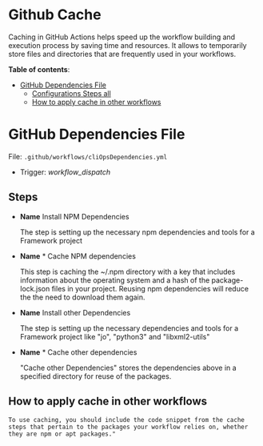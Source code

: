 # Github Cache

Caching in GitHub Actions  helps speed up the workflow building and execution process by saving time and resources. It allows to temporarily store files and directories that are frequently used in your workflows.

**Table of contents**:

* [GitHub Dependencies File](#GitHub-Dependencies-File)
  * [Configurations Steps all](#Steps)
  * [How to apply cache in other workflows](#How-to-apply-cache-in-other-workflows)

# GitHub Dependencies File

 File: `.github/workflows/cliOpsDependencies.yml`
* Trigger: *workflow_dispatch*

## Steps

* **Name** Install NPM Dependencies
  
    The step is setting up the necessary npm dependencies and tools for a Framework project

* **Name** * Cache NPM dependencies

    This step is caching the ~/.npm directory with a key that includes information about the operating system and a hash of the package-lock.json files in your project. Reusing npm dependencies will reduce the the need to download them again.

* **Name** Install other Dependencies

    The step is setting up the necessary dependencies and tools for a Framework project like "jo", "python3" and "libxml2-utils"

* **Name** * Cache other  dependencies

    "Cache other Dependencies" stores the dependencies above in a specified directory for reuse of the packages. 


## How to apply cache in other workflows

    To use caching, you should include the code snippet from the cache steps that pertain to the packages your workflow relies on, whether they are npm or apt packages."



